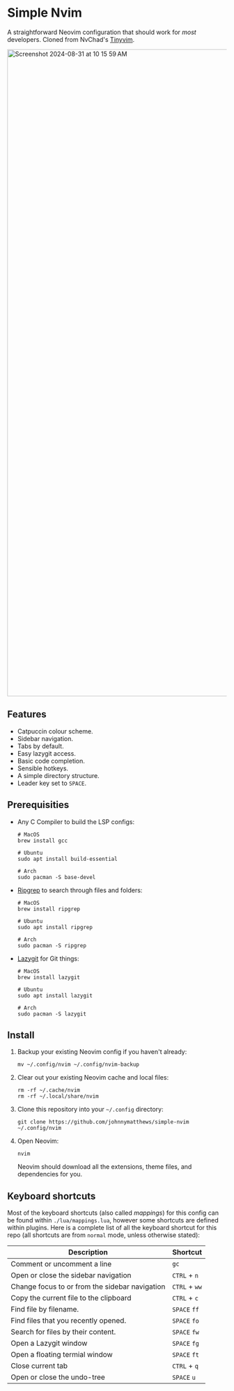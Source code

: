 # Simple Nvim

A straightforward Neovim configuration that should work for _most_ developers. Cloned from NvChad's [Tinyvim](https://github.com/NvChad/tinyvim).

<img width="1486" alt="Screenshot 2024-08-31 at 10 15 59 AM" src="https://github.com/user-attachments/assets/399c779d-9b1f-493b-b06a-45e4153102cd">

## Features

- Catpuccin colour scheme.
- Sidebar navigation.
- Tabs by default.
- Easy lazygit access.
- Basic code completion.
- Sensible hotkeys.
- A simple directory structure.
- Leader key set to `SPACE`.

## Prerequisities

- Any C Compiler to build the LSP configs:

    ```shell
    # MacOS
    brew install gcc

    # Ubuntu
    sudo apt install build-essential

    # Arch
    sudo pacman -S base-devel
    ```

- [Ripgrep](https://github.com/BurntSushi/ripgrep) to search through files and folders:

    ```shell
    # MacOS
    brew install ripgrep

    # Ubuntu
    sudo apt install ripgrep

    # Arch
    sudo pacman -S ripgrep
    ```

- [Lazygit](https://github.com/jesseduffield/lazygit) for Git things:

    ```shell
    # MacOS
    brew install lazygit

    # Ubuntu
    sudo apt install lazygit

    # Arch
    sudo pacman -S lazygit
    ```

## Install

1. Backup your existing Neovim config if you haven't already:

    ```shell
    mv ~/.config/nvim ~/.config/nvim-backup
    ```

1. Clear out your existing Neovim cache and local files:

    ```shell
    rm -rf ~/.cache/nvim 
    rm -rf ~/.local/share/nvim
    ```

1. Clone this repository into your `~/.config` directory:

    ```shell
    git clone https://github.com/johnnymatthews/simple-nvim ~/.config/nvim
    ```

1. Open Neovim:

    ```shell
    nvim
    ```

    Neovim should download all the extensions, theme files, and dependencies for you.

## Keyboard shortcuts

Most of the keyboard shortcuts (also called _mappings_) for this config can be found within `./lua/mappings.lua`, however some shortcuts are defined within plugins. Here is a complete list of all the keyboard shortcut for this repo (all shortcuts are from `normal` mode, unless otherwise stated):

| Description | Shortcut |
| ----------- | -------- |
| Comment or uncomment a line | `gc` |
| Open or close the sidebar navigation | `CTRL` + `n` |
| Change focus to or from the sidebar navigation | `CTRL` + `ww` |
| Copy the current file to the clipboard | `CTRL` + `c` |
| Find file by filename. | `SPACE` `ff` |
| Find files that you recently opened. | `SPACE` `fo` |
| Search for files by their content. | `SPACE` `fw` |
| Open a Lazygit window | `SPACE` `fg` |
| Open a floating termial window | `SPACE` `ft` |
| Close current tab | `CTRL` + `q` |
| Open or close the undo-tree | `SPACE` `u` |

